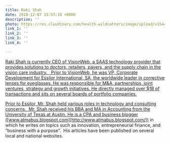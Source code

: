 ```yaml
---
title: Raki Shah
date: 2018-12-07 15:57:18 +0000
description: ''
photo: https://res.cloudinary.com/health-wildcatters/image/upload/v1544198254/image.png
link_1: ''
link_2: ''
link_3: ''
link_4: ''

---
```

[Raki Shah is currently CEO of VisionWeb, a SAAS technology provider that provides solutions to doctors, retailers, payers, and the supply chain in the vision care industry.   Prior to VisionWeb, he was VP, Corporate Development for Essilor International, SA, the worldwide leader in corrective lenses for eyeglasses. He was responsible for M&A, partnerships, joint ventures, strategy and growth initiatives. He directly managed over $1B of transactions and sits on several boards of portfolio companies.](https://www.healthwildcatters.com/mentors?__hstc=3037743.f7bd35a287fedde99311d751bfe42fd4.1542227144562.1543597132524.1543863854462.7&__hssc=3037743.335.1543863854462&__hsfp=2847743631&hsutk=f7bd35a287fedde99311d751bfe42fd4#29516d7447bd05f206637d77a42a6bbb)

[Prior to Essilor, Mr. Shah held various roles in technology and consulting concerns.  Mr. Shah received his BBA and MA in Accounting from the University of Texas at Austin. He is a CPA and business blogger (](https://www.healthwildcatters.com/mentors?__hstc=3037743.f7bd35a287fedde99311d751bfe42fd4.1542227144562.1543597132524.1543863854462.7&__hssc=3037743.335.1543863854462&__hsfp=2847743631&hsutk=f7bd35a287fedde99311d751bfe42fd4#29516d7447bd05f206637d77a42a6bbb)[www.atmabus.blogspot.com](http://www.atmabus.blogspot.com/)) in which he writes on topics such as innovation, entrepreneurial finance, and “business with a purpose”.  His articles have been published on several local and national websites.